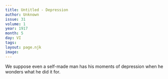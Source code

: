 ```yaml
---
title: Untitled - Depression
author: Unknown
issue: 31
volume: 1
year: 1917
month: 5
day: VI
tags:
layout: page.njk
image:
---
```

We suppose even a self-made man has his moments of depression when he wonders what he did it for.

